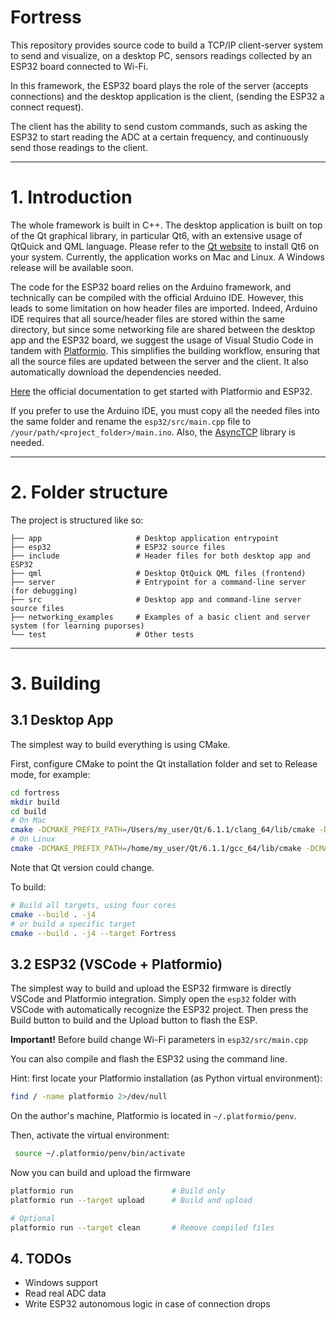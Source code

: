 # Fortress

This repository provides source code to build a TCP/IP client-server system to send and visualize, on a desktop PC,
sensors readings collected by an ESP32 board connected to Wi-Fi.

In this framework, the ESP32 board plays the role of the server (accepts connections) and the desktop application
is the client, (sending the ESP32 a connect request). 

The client has the ability to send custom commands, such as asking
the ESP32 to start reading the ADC at a certain frequency, and continuously send those readings to the client.

---
# 1. Introduction
The whole framework is built in C++. The desktop application is built on top of the Qt graphical library, 
in particular Qt6, with an extensive usage of QtQuick and QML language. Please refer to the [Qt website](https://www.qt.io)
to install Qt6 on your system. Currently, the application works on Mac and Linux. A Windows release will be available soon.

The code for the ESP32 board relies on the Arduino framework, and technically can be compiled with the official Arduino IDE.
However, this leads to some limitation on how header files are imported. Indeed, Arduino IDE requires that all source/header
files are stored within the same directory, but since some networking file are shared between the desktop app and the ESP32 board,
we suggest the usage of Visual Studio Code in tandem with [Platformio](https://platformio.org/platformio-ide).
This simplifies the building workflow, ensuring that all the source files are updated between the server and the client.
It also automatically download the dependencies needed.

[Here](https://docs.platformio.org/en/latest/tutorials/espressif32/arduino_debugging_unit_testing.html)
the official documentation to get started with Platformio and ESP32.

If you prefer to use the Arduino IDE, you must copy all the needed files into the same folder and rename the 
`esp32/src/main.cpp` file to `/your/path/<project_folder>/main.ino`. 
Also, the [AsyncTCP](https://github.com/me-no-dev/AsyncTCP) library is needed.


---
# 2. Folder structure

The project is structured like so:
```
├── app                     # Desktop application entrypoint
├── esp32                   # ESP32 source files
├── include                 # Header files for both desktop app and ESP32
├── qml                     # Desktop QtQuick QML files (frontend)
├── server                  # Entrypoint for a command-line server (for debugging)
├── src                     # Desktop app and command-line server source files 
├── networking_examples     # Examples of a basic client and server system (for learning puporses)
└── test                    # Other tests
```

---
# 3. Building
## 3.1 Desktop App
The simplest way to build everything is using CMake.

First, configure CMake to point the Qt installation folder and set to Release mode, for example:

```bash
cd fortress
mkdir build
cd build
# On Mac
cmake -DCMAKE_PREFIX_PATH=/Users/my_user/Qt/6.1.1/clang_64/lib/cmake -DCMAKE_BUILD_TYPE=Release ../
# On Linux
cmake -DCMAKE_PREFIX_PATH=/home/my_user/Qt/6.1.1/gcc_64/lib/cmake -DCMAKE_BUILD_TYPE=Release ../
```

Note that Qt version could change.

To build:

```bash
# Build all targets, using four cores
cmake --build . -j4
# or build a specific target
cmake --build . -j4 --target Fortress
```

## 3.2 ESP32 (VSCode + Platformio)

The simplest way to build and upload the ESP32 firmware is directly VSCode and Platformio integration.
Simply open the `esp32` folder with VSCode with automatically recognize the ESP32 project. Then press the Build button
to build and the Upload button to flash the ESP.

**Important!** Before build change Wi-Fi parameters in `esp32/src/main.cpp`

You can also compile and flash the ESP32 using the command line.

Hint: first locate your Platformio installation (as Python virtual environment):
```bash
find / -name platformio 2>/dev/null
```

On the author's machine, Platformio is located in `~/.platformio/penv`.

Then, activate the virtual environment:

```bash
 source ~/.platformio/penv/bin/activate
```

Now you can build and upload the firmware
```bash
platformio run                      # Build only
platformio run --target upload      # Build and upload

# Optional
platformio run --target clean       # Remove compiled files
```


## 4. TODOs
- Windows support
- Read real ADC data
- Write ESP32 autonomous logic in case of connection drops